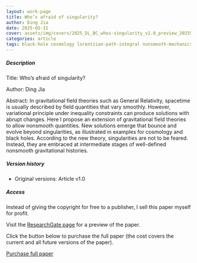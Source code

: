 ```yaml
---    
layout: work-page
title: Who’s afraid of singularity?
author: Ding Jia
date: 2025-05-31
cover: assets/img/covers/2025_DL_BC_whos-singularity_v1.0_preview_2025531.jpeg
categories: article
tags: black-hole cosmology lorentzian-path-integral nonsmooth-mechanics quantum-gravity singularity
---
```


##### Description

Title: Who’s afraid of singularity?

Author: Ding Jia

Abstract: In gravitational field theories such as General Relativity, spacetime is usually described by field quantities that vary smoothly. However, variational principle under inequality constraints can produce solutions with abrupt changes. Here I propose an extension of gravitational field theories to allow nonsmooth quantities. New solutions emerge that bounce and evolve beyond singularities, as illustrated in examples for cosmology and black holes. According to the new theory, singularities are not to be feared. Instead, they are embraced at intermediate stages of well-defined nonsmooth gravitational histories.

##### Version history

- Original versions: Article v1.0

##### Access

Instead of giving the copyright for free to a publisher, I sell this paper myself for profit. 

Visit the [ResearchGate page](X) for a preview of the paper. 

Click the button below to purchase the full paper (the cost covers the current and all future versions of the paper).

<script type="text/javascript" src="https://payhip.com/payhip.js"></script>

<a href="https://payhip.com/b/PRODUCT_ID" class="payhip-buy-button" data-theme="green" data-product="PRODUCT_ID">Purchase full paper</a>
